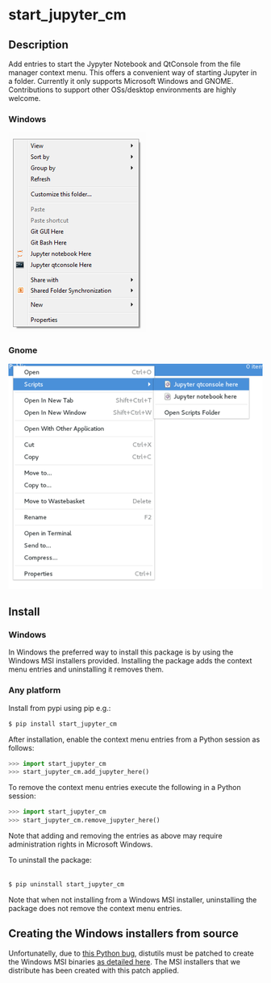 # start_jupyter_cm

## Description

Add entries to start the Jypyter Notebook and QtConsole from the file manager
context menu. This offers a convenient way of starting Jupyter in a folder. Currently it only supports Microsoft Windows and GNOME. Contributions to support other OSs/desktop environments are highly welcome.

### Windows
![Jupyter context menu entries in windows](/images/jupyter_cm_windows.png)

### Gnome

![Jupyter context menu entries in windows](/images/jupyter_cm_gnome.png)

## Install

### Windows

In Windows the preferred way to install this package is by using the Windows MSI
installers provided. Installing the package adds the context menu entries and
uninstalling it removes them.

### Any platform

Install from pypi using pip e.g.:

```bash
$ pip install start_jupyter_cm
```

After installation, enable the context menu entries from a Python session as
follows:

```python
>>> import start_jupyter_cm
>>> start_jupyter_cm.add_jupyter_here()
```

To remove the context menu entries execute the following in a Python session:

```python
>>> import start_jupyter_cm
>>> start_jupyter_cm.remove_jupyter_here()
```

Note that adding and removing the entries as above may require administration rights in Microsoft Windows.

To uninstall the package:


```bash

$ pip uninstall start_jupyter_cm

```

Note that when not installing from a Windows MSI installer, uninstalling the
package does not remove the context menu entries.

## Creating the Windows installers from source

Unfortunatelly, due to [this Python bug](http://bugs.python.org/issue13276),
distutils must be patched to create the Windows MSI binaries
[as detailed here](https://code.google.com/p/spyderlib/wiki/PatchingDistutils).
The MSI installers that we distribute has been created with this patch applied.
